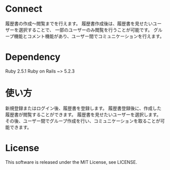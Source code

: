 # Connect
履歴書の作成〜閲覧までを行えます。
履歴書作成後は、履歴書を見せたいユーザーを選択することで、
一部のユーザーのみ閲覧を行うことが可能です。
グループ機能とコメント機能があり、ユーザー間でコミュニケーションを行えます。

# Dependency
Ruby 2.5.1
Ruby on Rails ~> 5.2.3

# 使い方
新規登録またはログイン後、履歴書を登録します。
履歴書登録後に、作成した履歴書が閲覧することができます。
履歴書を見せたいユーザーを選択します。
その後、ユーザー間でグループ作成を行い、コミュニケーションを取ることが可能できます。

# License
This software is released under the MIT License, see LICENSE.


